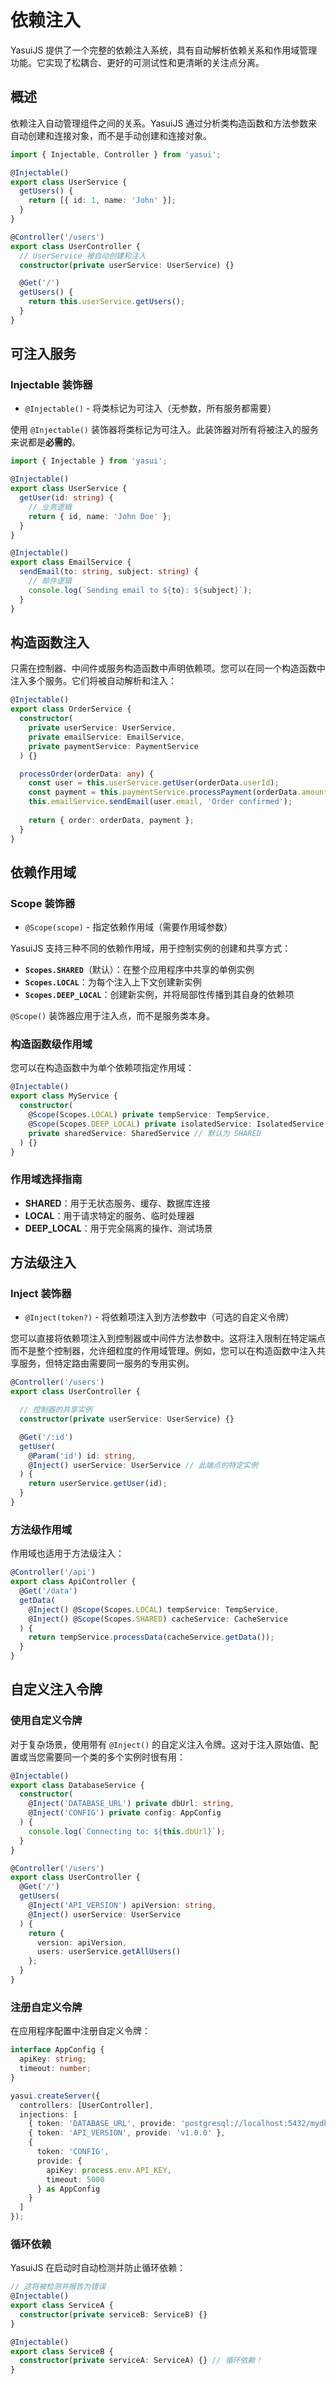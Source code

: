 # 依赖注入

YasuiJS 提供了一个完整的依赖注入系统，具有自动解析依赖关系和作用域管理功能。它实现了松耦合、更好的可测试性和更清晰的关注点分离。

## 概述

依赖注入自动管理组件之间的关系。YasuiJS 通过分析类构造函数和方法参数来自动创建和连接对象，而不是手动创建和连接对象。

```typescript
import { Injectable, Controller } from 'yasui';

@Injectable()
export class UserService {
  getUsers() {
    return [{ id: 1, name: 'John' }];
  }
}

@Controller('/users')
export class UserController {
  // UserService 被自动创建和注入
  constructor(private userService: UserService) {}

  @Get('/')
  getUsers() {
    return this.userService.getUsers();
  }
}
```

## 可注入服务

### Injectable 装饰器

- `@Injectable()` - 将类标记为可注入（无参数，所有服务都需要）

使用 `@Injectable()` 装饰器将类标记为可注入。此装饰器对所有将被注入的服务来说都是**必需的**。

```typescript
import { Injectable } from 'yasui';

@Injectable()
export class UserService {
  getUser(id: string) {
    // 业务逻辑
    return { id, name: 'John Doe' };
  }
}

@Injectable()
export class EmailService {
  sendEmail(to: string, subject: string) {
    // 邮件逻辑
    console.log(`Sending email to ${to}: ${subject}`);
  }
}
```

## 构造函数注入

只需在控制器、中间件或服务构造函数中声明依赖项。您可以在同一个构造函数中注入多个服务。它们将被自动解析和注入：

```typescript
@Injectable()
export class OrderService {
  constructor(
    private userService: UserService,
    private emailService: EmailService,
    private paymentService: PaymentService
  ) {}

  processOrder(orderData: any) {
    const user = this.userService.getUser(orderData.userId);
    const payment = this.paymentService.processPayment(orderData.amount);
    this.emailService.sendEmail(user.email, 'Order confirmed');
    
    return { order: orderData, payment };
  }
}
```

## 依赖作用域

### Scope 装饰器

- `@Scope(scope)` - 指定依赖作用域（需要作用域参数）

YasuiJS 支持三种不同的依赖作用域，用于控制实例的创建和共享方式：

- **`Scopes.SHARED`**（默认）：在整个应用程序中共享的单例实例
- **`Scopes.LOCAL`**：为每个注入上下文创建新实例
- **`Scopes.DEEP_LOCAL`**：创建新实例，并将局部性传播到其自身的依赖项

`@Scope()` 装饰器应用于注入点，而不是服务类本身。

### 构造函数级作用域

您可以在构造函数中为单个依赖项指定作用域：

```typescript
@Injectable()
export class MyService {
  constructor(
    @Scope(Scopes.LOCAL) private tempService: TempService,
    @Scope(Scopes.DEEP_LOCAL) private isolatedService: IsolatedService,
    private sharedService: SharedService // 默认为 SHARED
  ) {}
}
```

### 作用域选择指南

- **SHARED**：用于无状态服务、缓存、数据库连接
- **LOCAL**：用于请求特定的服务、临时处理器
- **DEEP_LOCAL**：用于完全隔离的操作、测试场景

## 方法级注入

### Inject 装饰器

- `@Inject(token?)` - 将依赖项注入到方法参数中（可选的自定义令牌）

您可以直接将依赖项注入到控制器或中间件方法参数中。这将注入限制在特定端点而不是整个控制器，允许细粒度的作用域管理。例如，您可以在构造函数中注入共享服务，但特定路由需要同一服务的专用实例。

```typescript
@Controller('/users')
export class UserController {

  // 控制器的共享实例
  constructor(private userService: UserService) {}

  @Get('/:id')
  getUser(
    @Param('id') id: string,
    @Inject() userService: UserService // 此端点的特定实例
  ) {
    return userService.getUser(id);
  }
}
```

### 方法级作用域

作用域也适用于方法级注入：

```typescript
@Controller('/api')
export class ApiController {
  @Get('/data')
  getData(
    @Inject() @Scope(Scopes.LOCAL) tempService: TempService,
    @Inject() @Scope(Scopes.SHARED) cacheService: CacheService
  ) {
    return tempService.processData(cacheService.getData());
  }
}
```

## 自定义注入令牌

### 使用自定义令牌

对于复杂场景，使用带有 `@Inject()` 的自定义注入令牌。这对于注入原始值、配置或当您需要同一个类的多个实例时很有用：

```typescript
@Injectable()
export class DatabaseService {
  constructor(
    @Inject('DATABASE_URL') private dbUrl: string,
    @Inject('CONFIG') private config: AppConfig
  ) {
    console.log(`Connecting to: ${this.dbUrl}`);
  }
}

@Controller('/users')
export class UserController {
  @Get('/')
  getUsers(
    @Inject('API_VERSION') apiVersion: string,
    @Inject() userService: UserService
  ) {
    return {
      version: apiVersion,
      users: userService.getAllUsers()
    };
  }
}
```

### 注册自定义令牌

在应用程序配置中注册自定义令牌：

```typescript
interface AppConfig {
  apiKey: string;
  timeout: number;
}

yasui.createServer({
  controllers: [UserController],
  injections: [
    { token: 'DATABASE_URL', provide: 'postgresql://localhost:5432/mydb' },
    { token: 'API_VERSION', provide: 'v1.0.0' },
    { 
      token: 'CONFIG', 
      provide: { 
        apiKey: process.env.API_KEY, 
        timeout: 5000 
      } as AppConfig
    }
  ]
});
```

### 循环依赖

YasuiJS 在启动时自动检测并防止循环依赖：

```typescript
// 这将被检测并报告为错误
@Injectable()
export class ServiceA {
  constructor(private serviceB: ServiceB) {}
}

@Injectable()
export class ServiceB {
  constructor(private serviceA: ServiceA) {} // 循环依赖！
}
```